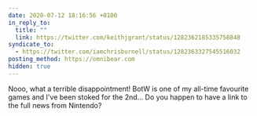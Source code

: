 ```yaml
---
date: 2020-07-12 18:16:56 +0100
in_reply_to:
  title: ""
  link: https://twitter.com/keithjgrant/status/1282362185335758848
syndicate_to:
  - https://twitter.com/iamchrisburnell/status/1282363327545516032
posting_method: https://omnibear.com
hidden: true
---
```


Nooo, what a terrible disappointment! BotW is one of my all-time favourite games and I've been stoked for the 2nd… Do you happen to have a link to the full news from Nintendo?

